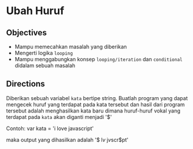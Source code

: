 # Ubah Huruf

## Objectives
- Mampu memecahkan masalah yang diberikan
- Mengerti logika `looping`
- Mampu menggabungkan konsep `looping/iteration` dan `conditional` didalam sebuah masalah


## Directions
Diberikan sebuah variabel `kata` bertipe string. Buatlah program yang dapat mengecek huruf yang terdapat pada kata tersebut dan hasil dari program tersebut adalah menghasilkan kata baru dimana huruf-huruf vokal yang terdapat pada `kata` akan diganti menjadi '$'

Contoh:
var kata = 'i love javascript'

maka output yang dihasilkan adalah '$ l$v$ j$v$scr$pt'
